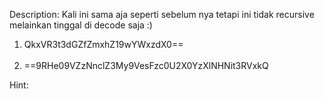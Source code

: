Description:
Kali ini sama aja seperti sebelum nya tetapi ini tidak recursive melainkan tinggal di decode saja :) <br>

1. QkxVR3t3dGZfZmxhZ19wYWxzdX0== <br><br>
2. ==9RHe09VZzNnclZ3My9VesFzc0U2X0YzXlNHNit3RVxkQ

Hint:
